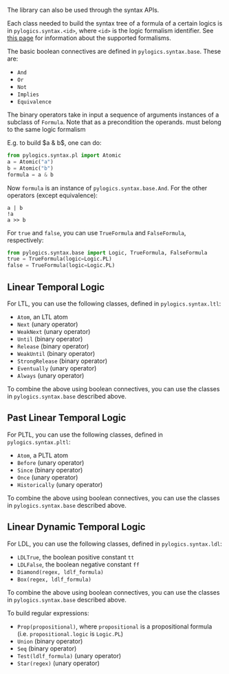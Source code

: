 The library can also be used through 
the syntax APIs.

Each class needed to build the syntax tree
of a formula of a certain logics 
is in `pylogics.syntax.<id>`,
where `<id>` is the logic formalism 
identifier.
See [this page](supported_logics.md)
for information about the supported 
formalisms.

The basic boolean connectives are defined
in `pylogics.syntax.base`. These are:

- `And`
- `Or`
- `Not`
- `Implies`
- `Equivalence`

The binary operators take
in input a sequence of arguments
instances of a subclass of `Formula`.
Note that as a precondition the operands.
must belong to the same logic formalism

E.g. to build $a & b$, one can do: 
```python
from pylogics.syntax.pl import Atomic
a = Atomic("a")
b = Atomic("b")
formula = a & b
```

Now `formula` is an instance of `pylogics.syntax.base.And`.
For the other operators (except equivalence):
```
a | b
!a
a >> b
```

For `true` and `false`, you can use
`TrueFormula` and `FalseFormula`,
respectively:

```python
from pylogics.syntax.base import Logic, TrueFormula, FalseFormula
true = TrueFormula(logic=Logic.PL)
false = TrueFormula(logic=Logic.PL)
```

## Linear Temporal Logic

For LTL, you can use the following classes,
defined in `pylogics.syntax.ltl`:

- `Atom`, an LTL atom
- `Next` (unary operator)
- `WeakNext` (unary operator)
- `Until` (binary operator)
- `Release` (binary operator)
- `WeakUntil` (binary operator)
- `StrongRelease` (binary operator)
- `Eventually` (unary operator)
- `Always` (unary operator)

To combine the above using boolean connectives,
you can use the classes in `pylogics.syntax.base`
described above.

## Past Linear Temporal Logic

For PLTL, you can use the following classes,
defined in `pylogics.syntax.pltl`:

- `Atom`, a PLTL atom
- `Before` (unary operator)
- `Since` (binary operator)
- `Once` (unary operator)
- `Historically` (unary operator)

To combine the above using boolean connectives,
you can use the classes in `pylogics.syntax.base`
described above.


## Linear Dynamic Temporal Logic

For LDL, you can use the following classes,
defined in `pylogics.syntax.ldl`:

- `LDLTrue`, the boolean positive constant `tt`
- `LDLFalse`, the boolean negative constant `ff`
- `Diamond(regex, ldlf_formula)`
- `Box(regex, ldlf_formula)`

To combine the above using boolean connectives,
you can use the classes in `pylogics.syntax.base`
described above.

To build regular expressions:

- `Prop(propositional)`, where `propositional` is a 
  propositional formula (i.e. `propositional.logic` is `Logic.PL`)
- `Union` (binary operator)
- `Seq` (binary operator)
- `Test(ldlf_formula)` (unary operator)
- `Star(regex)` (unary operator)
